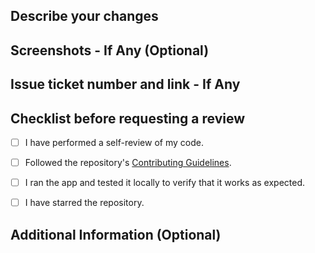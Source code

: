 ## Describe your changes

## Screenshots - If Any (Optional)

## Issue ticket number and link - If Any

## Checklist before requesting a review

- [ ] I have performed a self-review of my code.

- [ ] Followed the repository's [Contributing Guidelines](https://github.com/devarshishimpi/npx-devarshi/blob/main/CONTRIBUTING.md).

- [ ] I ran the app and tested it locally to verify that it works as expected.

- [ ] I have starred the repository.

## Additional Information (Optional)
